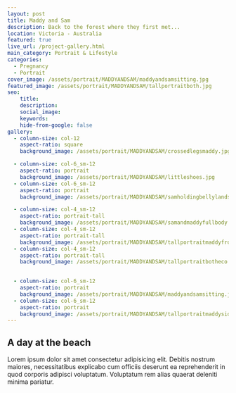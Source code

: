 ```yaml
---
layout: post
title: Maddy and Sam
description: Back to the forest where they first met...
location: Victoria - Australia
featured: true
live_url: /project-gallery.html
main_category: Portrait & Lifestyle
categories:
  - Pregnancy
  - Portrait
cover_image: /assets/portrait/MADDYANDSAM/maddyandsamsitting.jpg
featured_image: /assets/portrait/MADDYANDSAM/tallportraitboth.jpg
seo:
    title:
    description:
    social_image:
    keywords:
    hide-from-google: false
gallery:
  - column-size: col-12
    aspect-ratio: square
    background_image: /assets/portrait/MADDYANDSAM/crossedlegsmaddy.jpg 

  - column-size: col-6_sm-12
    aspect-ratio: portrait
    background_image: /assets/portrait/MADDYANDSAM/littleshoes.jpg 
  - column-size: col-6_sm-12
    aspect-ratio: portrait
    background_image: /assets/portrait/MADDYANDSAM/samholdingbellylandscape.jpg

  - column-size: col-4_sm-12
    aspect-ratio: portrait-tall
    background_image: /assets/portrait/MADDYANDSAM/samandmaddyfullbody.jpg
  - column-size: col-4_sm-12
    aspect-ratio: portrait-tall
    background_image: /assets/portrait/MADDYANDSAM/tallportraitmaddyfront.jpg
  - column-size: col-4_sm-12
    aspect-ratio: portrait-tall
    background_image: /assets/portrait/MADDYANDSAM/tallportraitbotheco.jpg

  
  - column-size: col-6_sm-12
    aspect-ratio: portrait
    background_image: /assets/portrait/MADDYANDSAM/maddyandsamsitting.jpg
  - column-size: col-6_sm-12
    aspect-ratio: portrait
    background_image: /assets/portrait/MADDYANDSAM/tallportraitmaddyside.jpg 
---
```



## A day at the beach

Lorem ipsum dolor sit amet consectetur adipisicing elit. Debitis nostrum maiores, necessitatibus explicabo cum officiis deserunt ea reprehenderit in quod corporis adipisci voluptatum. Voluptatum rem alias quaerat deleniti minima pariatur.

